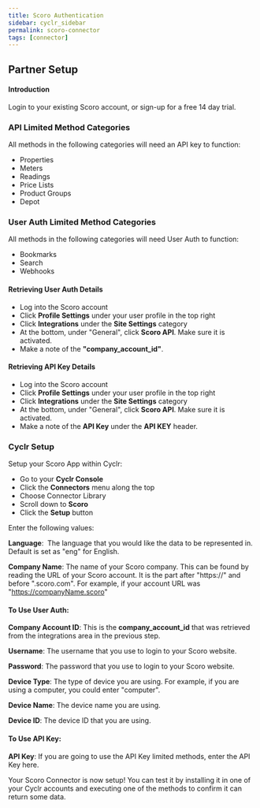 ```yaml
---
title: Scoro Authentication
sidebar: cyclr_sidebar
permalink: scoro-connector
tags: [connector]
---
```


## Partner Setup

#### Introduction

Login to your existing Scoro account, or sign-up for a free 14 day trial.

### API Limited Method Categories

All methods in the following categories will need an API key to function:
*  Properties
*  Meters
*  Readings
*  Price Lists
*  Product Groups
*  Depot

### User Auth Limited Method Categories

All methods in the following categories will need User Auth to function:
*  Bookmarks
*  Search
*  Webhooks

#### Retrieving User Auth Details

*   Log into the Scoro account
*   Click **Profile Settings** under your user profile in the top right
*   Click **Integrations** under the **Site Settings** category
*   At the bottom, under "General", click **Scoro API**. Make sure it is activated.
*   Make a note of the **"company_account_id"**.

#### Retrieving API Key Details

*   Log into the Scoro account
*   Click **Profile Settings** under your user profile in the top right
*   Click **Integrations** under the **Site Settings** category
*   At the bottom, under "General", click **Scoro API**. Make sure it is activated.
*   Make a note of the **API Key** under the **API KEY** header.


### Cyclr Setup

Setup your Scoro App within Cyclr:

*   Go to your **Cyclr Console**
*   Click the **Connectors** menu along the top
*   Choose Connector Library
*   Scroll down to **Scoro**
*   Click the **Setup** button

Enter the following values:

**Language**:  The language that you would like the data to be represented in. Default is set as "eng" for English.

**Company Name**: The name of your Scoro company. This can be found by reading the URL of your Scoro account. It is the part after "https://" and before ".scoro.com". For example, if your account URL was "https://companyName.scoro"

#### To Use User Auth:

**Company Account ID**: This is the **company_account_id** that was retrieved from the integrations area in the previous step.

**Username**: The username that you use to login to your Scoro website.

**Password**: The password that you use to login to your Scoro website.

**Device Type**: The type of device you are using. For example, if you are using a computer, you could enter "computer".

**Device Name**: The device name you are using.

**Device ID**: The device ID that you are using.

#### To Use API Key:

**API Key**: If you are going to use the API Key limited methods, enter the API Key here.

Your Scoro Connector is now setup! You can test it by installing it in one of your Cyclr accounts and executing one of the methods to confirm it can return some data.
